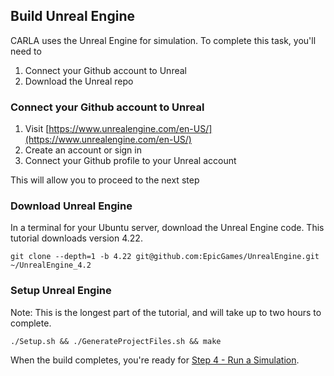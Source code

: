 ## Build Unreal Engine

CARLA uses the Unreal Engine for simulation. To complete this task, you'll need to

1) Connect your Github account to Unreal
2) Download the Unreal repo

### Connect your Github account to Unreal

1. Visit [https://www.unrealengine.com/en-US/](https://www.unrealengine.com/en-US/)
2. Create an account or sign in
3. Connect your Github profile to your Unreal account

This will allow you to proceed to the next step

### Download Unreal Engine

In a terminal for your Ubuntu server, download the Unreal Engine code. This tutorial downloads version 4.22.

    git clone --depth=1 -b 4.22 git@github.com:EpicGames/UnrealEngine.git ~/UnrealEngine_4.2

### Setup Unreal Engine

Note: This is the longest part of the tutorial, and will take up to two hours to complete.

    ./Setup.sh && ./GenerateProjectFiles.sh && make

When the build completes, you're ready for [Step 4 - Run a Simulation](Step4-Simulate.md).
